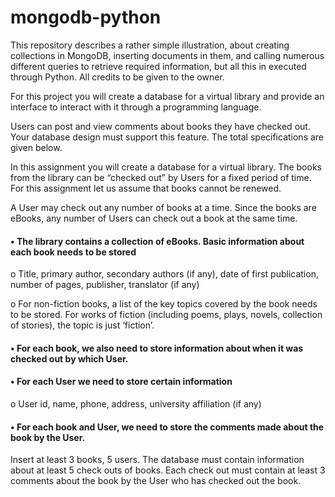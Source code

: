 # mongodb-python
This repository describes a rather simple illustration, about creating collections in MongoDB, inserting documents in them, and calling numerous different queries to retrieve required information, but all this in executed through Python. All credits to be given to the owner.

For this project you will create a database for a virtual library and provide an interface to interact with it through a programming language. 

Users can post and view comments about books they have checked out. Your database design must support this feature. The total specifications are given below.

In this assignment you will create a database for a virtual library. The books from the library can be “checked out” by Users for a fixed period of time. For this assignment let us assume that books cannot be renewed. 

A User may check out any number of books at a time. Since the books are eBooks, any number of Users can check out a book at the same time.

#### •	The library contains a collection of eBooks. Basic information about each book needs to be stored

o	Title, primary author, secondary authors (if any), date of first publication, number of pages, publisher, translator (if any)

o	For non-fiction books, a list of the key topics covered by the book needs to be stored. For works of fiction (including poems, plays, novels, collection of stories), the topic is just ‘fiction’.

#### •	For each book, we also need to store information about when it was checked out by which User.

#### •	For each User we need to store certain information

o	User id, name, phone, address, university affiliation (if any)

#### •	For each book and User, we need to store the comments made about the book by the User.

Insert at least 3 books, 5 users. The database must contain information about at least 5 check outs of books. Each check out must contain at least 3 comments about the book by the User who has checked out the book.



